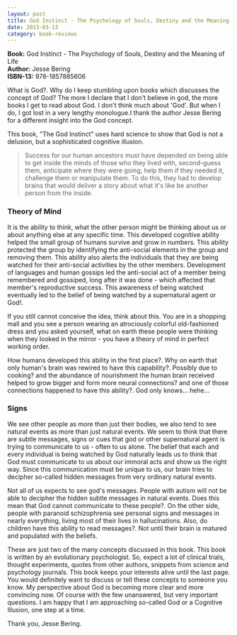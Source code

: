 ```yaml
---
layout: post
title: God Instinct - The Psychology of Souls, Destiny and the Meaning of Life
date: 2013-03-13
category: book-reviews
---
```


**Book:** God Instinct - The Psychology of Souls, Destiny and the Meaning of Life  
**Author:** Jesse Bering  
**ISBN-13:** 978-1857885606

What is God?. Why do I keep stumbling upon books which discusses the concept of God? The more I declare that I don't believe in god, the more books I get to read about God. I don't think much about 'God'. But when I do, I got lost in a very lengthy monologue.I thank the author Jesse Bering for a different insight into the God concept.  
  
This book, "The God Instinct" uses hard science to show that God is not a delusion, but a sophisticated cognitive illusion.  

> Success for our human ancestors must have depended on being able to get inside the minds of those who they lived with, second-guess them, anticipate where they were going, help them if they needed it, challenge them or manipulate them. To do this, they had to develop brains that would deliver a story about what it's like be another person from the inside.  

### Theory of Mind

It is the ability to think, what the other person might be thinking about us or about anything else at any specific time. This developed cognitive ability helped the small group of humans survive and grow in numbers. This ability protected the group by identifying the anti-social elements in the group and removing them. This ability also alerts the individuals that they are being watched for their anti-social activities by the other members. Development of languages and human gossips led the anti-social act of a member being remembered and gossiped, long after it was done - which affected that member's reproductive success. This awareness of being watched eventually led to the belief of being watched by a supernatural agent or God!.  
  
If you still cannot conceive the idea, think about this. You are in a shopping mall and you see a person wearing an atrociously colorful old-fashioned dress and you asked yourself, what on earth these people were thinking when they looked in the mirror - you have a theory of mind in perfect working order.   
  
How humans developed this ability in the first place?. Why on earth that only human's brain was rewired to have this capability?. Possibly due to cooking? and the abundance of nourishment the human brain received helped to grow bigger and form more neural connections? and one of those connections happened to have this ability?. God only knows... hehe...  
  
### Signs  

We see other people as more than just their bodies, we also tend to see natural events as more than just natural events. We seem to think that there are subtle messages, signs or cues that god or other supernatural agent is trying to communicate to us - often to us alone. The belief that each and every individual is being watched by God naturally leads us to think that God must communicate to us about our immoral acts and show us the right way. Since this communication must be unique to us, our brain tries to decipher so-called hidden messages from very ordinary natural events.   
  
Not all of us expects to see god's messages. People with autism will not be able to decipher the hidden subtle messages in natural events. Does this mean that God cannot communicate to these people?. On the other side, people with paranoid schizophrenia see personal signs and messages in nearly everything, living most of their lives in hallucinations. Also, do children have this ability to read messages?. Not until their brain is matured and populated with the beliefs.   
  
These are just two of the many concepts discussed in this book. This book is written by an evolutionary psychologist. So, expect a lot of clinical trials, thought experiments, quotes from other authors, snippets from science and psychology journals. This book keeps your interests alive until the last page. You would definitely want to discuss or tell these concepts to someone you know. My perspective about God is becoming more clear and more convincing now. Of course with the few unanswered, but very important questions. I am happy that I am approaching so-called God or a Cognitive Illusion, one step at a time.  
  
Thank you, Jesse Bering.  
